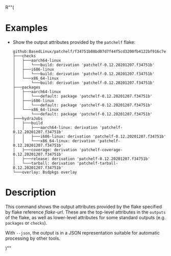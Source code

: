 R""(

# Examples

* Show the output attributes provided by the `patchelf` flake:

  ```console
  github:BasedLinux/patchelf/f34751b88bd07d7f44f5cd3200fb4122bf916c7e
  ├───checks
  │   ├───aarch64-linux
  │   │   └───build: derivation 'patchelf-0.12.20201207.f34751b'
  │   ├───i686-linux
  │   │   └───build: derivation 'patchelf-0.12.20201207.f34751b'
  │   └───x86_64-linux
  │       └───build: derivation 'patchelf-0.12.20201207.f34751b'
  ├───packages
  │   ├───aarch64-linux
  │   │   └───default: package 'patchelf-0.12.20201207.f34751b'
  │   ├───i686-linux
  │   │   └───default: package 'patchelf-0.12.20201207.f34751b'
  │   └───x86_64-linux
  │       └───default: package 'patchelf-0.12.20201207.f34751b'
  ├───hydraJobs
  │   ├───build
  │   │   ├───aarch64-linux: derivation 'patchelf-0.12.20201207.f34751b'
  │   │   ├───i686-linux: derivation 'patchelf-0.12.20201207.f34751b'
  │   │   └───x86_64-linux: derivation 'patchelf-0.12.20201207.f34751b'
  │   ├───coverage: derivation 'patchelf-coverage-0.12.20201207.f34751b'
  │   ├───release: derivation 'patchelf-0.12.20201207.f34751b'
  │   └───tarball: derivation 'patchelf-tarball-0.12.20201207.f34751b'
  └───overlay: Bsdpkgs overlay
  ```

# Description

This command shows the output attributes provided by the flake
specified by flake reference *flake-url*. These are the top-level
attributes in the `outputs` of the flake, as well as lower-level
attributes for some standard outputs (e.g. `packages` or `checks`).

With `--json`, the output is in a JSON representation suitable for automatic
processing by other tools.

)""
